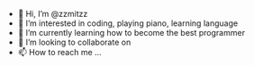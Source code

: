- 👋 Hi, I’m @zzmitzz
- 👀 I’m interested in coding, playing piano, learning language
- 🌱 I’m currently learning how to become the best programmer
- 💞️ I’m looking to collaborate on 
- 📫 How to reach me ...

<!---
zzmitzz/zzmitzz is a ✨ special ✨ repository because its `README.md` (this file) appears on your GitHub profile.
You can click the Preview link to take a look at your changes.
--->
